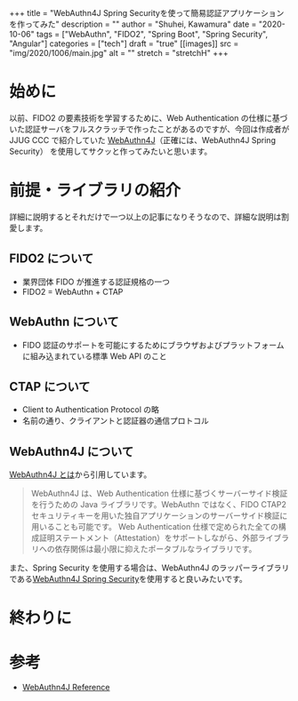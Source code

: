 +++
title = "WebAuthn4J Spring Securityを使って簡易認証アプリケーションを作ってみた"
description = ""
author = "Shuhei, Kawamura"
date = "2020-10-06"
tags = ["WebAuthn", "FIDO2", "Spring Boot", "Spring Security", "Angular"]
categories = ["tech"]
draft = "true"
[[images]]
  src = "img/2020/1006/main.jpg"
  alt = ""
  stretch = "stretchH"
+++

# 始めに

以前、FIDO2 の要素技術を学習するために、Web Authentication の仕様に基づいた認証サーバをフルスクラッチで作ったことがあるのですが、今回は作成者が JJUG CCC で紹介していた [WebAuthn4J](https://webauthn4j.github.io/webauthn4j/ja/)（正確には、WebAuthn4J Spring Security） を使用してサクッと作ってみたいと思います。

# 前提・ライブラリの紹介

詳細に説明するとそれだけで一つ以上の記事になりそうなので、詳細な説明は割愛します。

## FIDO2 について

- 業界団体 FIDO が推進する認証規格の一つ
- FIDO2 = WebAuthn + CTAP

## WebAuthn について

- FIDO 認証のサポートを可能にするためにブラウザおよびプラットフォームに組み込まれている標準 Web API のこと

## CTAP について

- Client to Authentication Protocol の略
- 名前の通り、クライアントと認証器の通信プロトコル

## WebAuthn4J について

[WebAuthn4J とは](https://webauthn4j.github.io/webauthn4j/ja/#webauthn4j%E3%81%A8%E3%81%AF)から引用しています。

> WebAuthn4J は、Web Authentication 仕様に基づくサーバーサイド検証を行うための Java ライブラリです。WebAuthn ではなく、FIDO CTAP2 セキュリティキーを用いた独自アプリケーションのサーバーサイド検証に用いることも可能です。 Web Authentication 仕様で定められた全ての構成証明ステートメント（Attestation）をサポートしながら、外部ライブラリへの依存関係は最小限に抑えたポータブルなライブラリです。

また、Spring Security を使用する場合は、WebAuthn4J のラッパーライブラリである[WebAuthn4J Spring Security](https://github.com/webauthn4j/webauthn4j-spring-security)を使用すると良いみたいです。

# 終わりに

# 参考

- [WebAuthn4J Reference](https://webauthn4j.github.io/webauthn4j/ja/)

